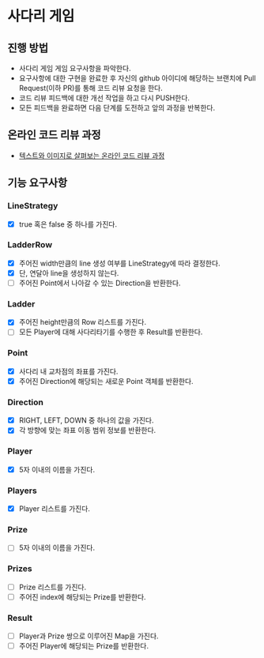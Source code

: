 # 사다리 게임
## 진행 방법
* 사다리 게임 게임 요구사항을 파악한다.
* 요구사항에 대한 구현을 완료한 후 자신의 github 아이디에 해당하는 브랜치에 Pull Request(이하 PR)를 통해 코드 리뷰 요청을 한다.
* 코드 리뷰 피드백에 대한 개선 작업을 하고 다시 PUSH한다.
* 모든 피드백을 완료하면 다음 단계를 도전하고 앞의 과정을 반복한다.

## 온라인 코드 리뷰 과정
* [텍스트와 이미지로 살펴보는 온라인 코드 리뷰 과정](https://github.com/nextstep-step/nextstep-docs/tree/master/codereview)

## 기능 요구사항
### LineStrategy
- [X] true 혹은 false 중 하나를 가진다.

### LadderRow
- [X] 주어진 width만큼의 line 생성 여부를 LineStrategy에 따라 결정한다.
- [X] 단, 연달아 line을 생성하지 않는다. 
- [ ] 주어진 Point에서 나아갈 수 있는 Direction을 반환한다. 

### Ladder
- [X] 주어진 height만큼의 Row 리스트를 가진다.
- [ ] 모든 Player에 대해 사다리타기를 수행한 후 Result를 반환한다.

### Point
- [X] 사다리 내 교차점의 좌표를 가진다.
- [X] 주어진 Direction에 해당되는 새로운 Point 객체를 반환한다.

### Direction
- [X] RIGHT, LEFT, DOWN 중 하나의 값을 가진다.
- [X] 각 방향에 맞는 좌표 이동 범위 정보를 반환한다.

### Player
- [X] 5자 이내의 이름을 가진다.

### Players
- [X] Player 리스트를 가진다.

### Prize
- [ ] 5자 이내의 이름을 가진다.

### Prizes
- [ ] Prize 리스트를 가진다.
- [ ] 주어진 index에 해당되는 Prize를 반환한다.

### Result
- [ ] Player과 Prize 쌍으로 이루어진 Map을 가진다.
- [ ] 주어진 Player에 해당되는 Prize를 반환한다.